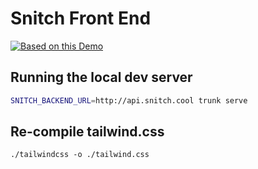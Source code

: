# Snitch Front End

[![Based on this Demo](https://img.shields.io/website?label=demo&url=https%3A%2F%2Fexamples.yew.rs%2Ffunction_router)](https://examples.yew.rs/function_router)

## Running the local dev server

```bash
SNITCH_BACKEND_URL=http://api.snitch.cool trunk serve
```

## Re-compile tailwind.css

```
./tailwindcss -o ./tailwind.css
```
